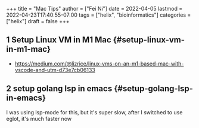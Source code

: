 +++
title = "Mac Tips"
author = ["Fei Ni"]
date = 2022-04-05
lastmod = 2022-04-23T17:40:55-07:00
tags = ["helix", "bioinformatics"]
categories = ["helix"]
draft = false
+++

## <span class="section-num">1</span> Setup Linux VM in M1 Mac {#setup-linux-vm-in-m1-mac}

-   <https://medium.com/@lizrice/linux-vms-on-an-m1-based-mac-with-vscode-and-utm-d73e7cb06133>


## <span class="section-num">2</span> setup golang lsp in emacs {#setup-golang-lsp-in-emacs}

I was using lsp-mode for this, but it's super slow, after I switched to use eglot, it's much faster now
